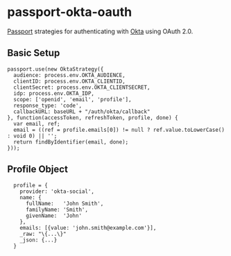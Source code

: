 # passport-okta-oauth

[Passport](http://passportjs.org/) strategies for authenticating with [Okta](https://www.okta.com/) using OAuth 2.0.

## Basic Setup

```
passport.use(new OktaStrategy({
  audience: process.env.OKTA_AUDIENCE,
  clientID: process.env.OKTA_CLIENTID,
  clientSecret: process.env.OKTA_CLIENTSECRET,
  idp: process.env.OKTA_IDP,
  scope: ['openid', 'email', 'profile'],
  response_type: 'code',
  callbackURL: baseURL + "/auth/okta/callback"
}, function(accessToken, refreshToken, profile, done) {
  var email, ref;
  email = ((ref = profile.emails[0]) != null ? ref.value.toLowerCase() : void 0) || '';
  return findByIdentifier(email, done);
}));
```

## Profile Object

```
  profile = {
    provider: 'okta-social',
    name: {
      fullName:   'John Smith',
      familyName: 'Smith',
      givenName:  'John'
    },
    emails: [{value: 'john.smith@example.com'}],
    _raw: "\{...\}"
    _json: {...}
  }
```